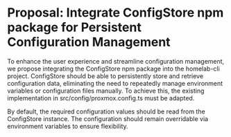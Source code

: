 # Proposal: Integrate ConfigStore npm package for Persistent Configuration Management

To enhance the user experience and streamline configuration management, we propose integrating the ConfigStore npm package into the homelab-cli project.
ConfigStore should be able to persistently store and retrieve configuration data, eliminating the need to repeatedly manage environment variables or configuration files manually.
To achieve this, the existing implementation in src/config/proxmox.config.ts must be adapted.

By default, the required configuration values should be read from the ConfigStore instance.
The configuration should remain overridable via environment variables to ensure flexibility.
